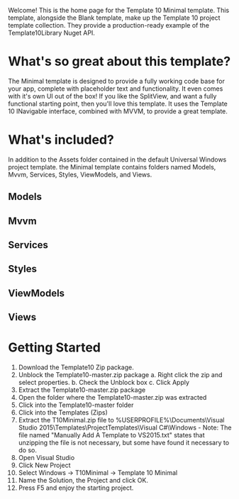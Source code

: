 Welcome! This is the home page for the Template 10 Minimal template. This template, alongside the Blank template, make up the Template 10 project template collection. They provide a production-ready example of the Template10Library Nuget API. 
# What's so great about this template?
The Minimal template is designed to provide a fully working code base for your app, complete with placeholder text and functionality. It even comes with it's own UI out of the box! If you like the SplitView, and want a fully functional starting point, then you'll love this template. It uses the Template 10 INavigable interface, combined with MVVM, to provide a great template.
# What's included?
In addition to the Assets folder contained in the default Universal Windows project template. the Minimal template contains folders named Models, Mvvm, Services, Styles, ViewModels, and Views. 
## Models ##
## Mvvm ##
## Services ##
## Styles ##
## ViewModels ##
## Views ##
# Getting Started #
1. Download the Template10 Zip package.
2. Unblock the Template10-master.zip package
    a. Right click the zip and select properties. 
    b. Check the Unblock box
    c. Click Apply
4. Extract the Template10-master.zip package
5. Open the folder where the Template10-master.zip was extracted
6. Click into the Template10-master folder
7. Click into the Templates (Zips)
8. Extract the T10Minimal.zip file to %USERPROFILE%\Documents\Visual Studio 2015\Templates\ProjectTemplates\Visual C#\Windows - Note: The file named "Manually Add A Template to VS2015.txt" states that unzipping the file is not necessary, but some have found it necessary to do so. 
9. Open Visual Studio
10. Click New Project
11. Select Windows -> T10Minimal -> Template 10 Minimal
12. Name the Solution, the Project and click OK. 
13. Press F5 and enjoy the starting project. 

